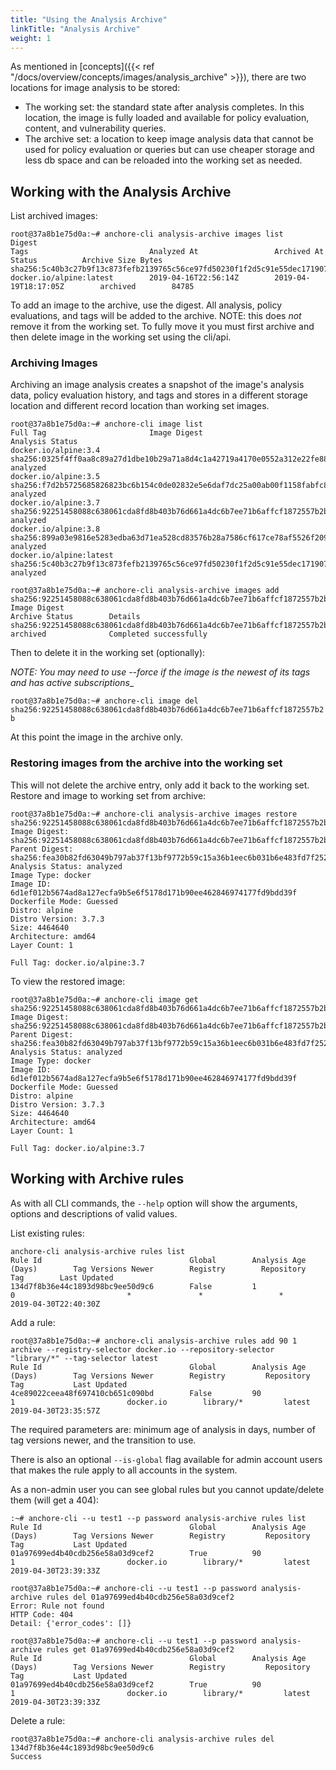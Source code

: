 ```yaml
---
title: "Using the Analysis Archive"
linkTitle: "Analysis Archive"
weight: 1
---
```


As mentioned in [concepts]({{< ref "/docs/overview/concepts/images/analysis_archive" >}}), there are two locations for image analysis to be stored:
* The working set: the standard state after analysis completes. In this location, the image is fully loaded and available for policy evaluation, content, and vulnerability queries.
* The archive set: a location to keep image analysis data that cannot be used for policy evaluation or queries but can use cheaper storage and less db space and can be reloaded into the working set as needed.

## Working with the Analysis Archive

List archived images:

```
root@37a8b1e75d0a:~# anchore-cli analysis-archive images list
Digest                                                                         Tags                           Analyzed At                 Archived At                 Status          Archive Size Bytes        
sha256:5c40b3c27b9f13c873fefb2139765c56ce97fd50230f1f2d5c91e55dec171907        docker.io/alpine:latest        2019-04-16T22:56:14Z        2019-04-19T18:17:05Z        archived        84785                     
```

To add an image to the archive, use the digest. All analysis, policy evaluations, and tags will be added to the archive.
NOTE: this does *not* remove it from the working set. To fully move it you must first archive and then delete image in the working set using the cli/api.


### Archiving Images

Archiving an image analysis creates a snapshot of the image's analysis data, policy evaluation history, and tags and stores in a different storage location and
different record location than working set images.

```
root@37a8b1e75d0a:~# anchore-cli image list
Full Tag                       Image Digest                                                                   Analysis Status        
docker.io/alpine:3.4           sha256:0325f4ff0aa8c89a27d1dbe10b29a71a8d4c1a42719a4170e0552a312e22fe88        analyzed               
docker.io/alpine:3.5           sha256:f7d2b5725685826823bc6b154c0de02832e5e6daf7dc25a00ab00f1158fabfc8        analyzed               
docker.io/alpine:3.7           sha256:92251458088c638061cda8fd8b403b76d661a4dc6b7ee71b6affcf1872557b2b        analyzed               
docker.io/alpine:3.8           sha256:899a03e9816e5283edba63d71ea528cd83576b28a7586cf617ce78af5526f209        analyzed               
docker.io/alpine:latest        sha256:5c40b3c27b9f13c873fefb2139765c56ce97fd50230f1f2d5c91e55dec171907        analyzed               

root@37a8b1e75d0a:~# anchore-cli analysis-archive images add sha256:92251458088c638061cda8fd8b403b76d661a4dc6b7ee71b6affcf1872557b2b
Image Digest                                                                   Archive Status        Details                       
sha256:92251458088c638061cda8fd8b403b76d661a4dc6b7ee71b6affcf1872557b2b        archived              Completed successfully        

```

Then to delete it in the working set (optionally):

_NOTE: You may need to use --force if the image is the newest of its tags and has active subscriptions__

`root@37a8b1e75d0a:~# anchore-cli image del sha256:92251458088c638061cda8fd8b403b76d661a4dc6b7ee71b6affcf1872557b2b`

At this point the image in the archive only.


### Restoring images from the archive into the working set

This will not delete the archive entry, only add it back to the working set. Restore and image to working set from archive:

```
root@37a8b1e75d0a:~# anchore-cli analysis-archive images restore sha256:92251458088c638061cda8fd8b403b76d661a4dc6b7ee71b6affcf1872557b2b 
Image Digest: sha256:92251458088c638061cda8fd8b403b76d661a4dc6b7ee71b6affcf1872557b2b
Parent Digest: sha256:fea30b82fd63049b797ab37f13bf9772b59c15a36b1eec6b031b6e483fd7f252
Analysis Status: analyzed
Image Type: docker
Image ID: 6d1ef012b5674ad8a127ecfa9b5e6f5178d171b90ee462846974177fd9bdd39f
Dockerfile Mode: Guessed
Distro: alpine
Distro Version: 3.7.3
Size: 4464640
Architecture: amd64
Layer Count: 1

Full Tag: docker.io/alpine:3.7
```

To view the restored image:
```
root@37a8b1e75d0a:~# anchore-cli image get sha256:92251458088c638061cda8fd8b403b76d661a4dc6b7ee71b6affcf1872557b2b
Image Digest: sha256:92251458088c638061cda8fd8b403b76d661a4dc6b7ee71b6affcf1872557b2b
Parent Digest: sha256:fea30b82fd63049b797ab37f13bf9772b59c15a36b1eec6b031b6e483fd7f252
Analysis Status: analyzed
Image Type: docker
Image ID: 6d1ef012b5674ad8a127ecfa9b5e6f5178d171b90ee462846974177fd9bdd39f
Dockerfile Mode: Guessed
Distro: alpine
Distro Version: 3.7.3
Size: 4464640
Architecture: amd64
Layer Count: 1

Full Tag: docker.io/alpine:3.7
```


## Working with Archive rules
As with all CLI commands, the `--help` option will show the arguments, options and descriptions of valid values.

List existing rules:

```
anchore-cli analysis-archive rules list
Rule Id                                 Global        Analysis Age (Days)        Tag Versions Newer        Registry        Repository        Tag        Last Updated                
134d7f8b36e44c1893d98bc9ee50d9c6        False         1                          0                         *               *                 *          2019-04-30T22:40:30Z     
```

Add a rule:

```
root@37a8b1e75d0a:~# anchore-cli analysis-archive rules add 90 1 archive --registry-selector docker.io --repository-selector "library/*" --tag-selector latest
Rule Id                                 Global        Analysis Age (Days)        Tag Versions Newer        Registry         Repository        Tag           Last Updated                
4ce89022ceea48f697410cb651c090bd        False         90                         1                         docker.io        library/*         latest        2019-04-30T23:35:57Z
```


The required parameters are: minimum age of analysis in days, number of tag versions newer, and the transition to use.

There is also an optional `--is-global` flag available for admin account users that makes the rule apply to all accounts
in the system.

As a non-admin user you can see global rules but you cannot update/delete them (will get a 404):

```
:~# anchore-cli --u test1 --p password analysis-archive rules list
Rule Id                                 Global        Analysis Age (Days)        Tag Versions Newer        Registry         Repository        Tag           Last Updated                
01a97699ed4b40cdb256e58a03d9cef2        True          90                         1                         docker.io        library/*         latest        2019-04-30T23:39:33Z        

root@37a8b1e75d0a:~# anchore-cli --u test1 --p password analysis-archive rules del 01a97699ed4b40cdb256e58a03d9cef2
Error: Rule not found
HTTP Code: 404
Detail: {'error_codes': []}

root@37a8b1e75d0a:~# anchore-cli --u test1 --p password analysis-archive rules get 01a97699ed4b40cdb256e58a03d9cef2
Rule Id                                 Global        Analysis Age (Days)        Tag Versions Newer        Registry         Repository        Tag           Last Updated                
01a97699ed4b40cdb256e58a03d9cef2        True          90                         1                         docker.io        library/*         latest        2019-04-30T23:39:33Z        
```


Delete a rule:

```
root@37a8b1e75d0a:~# anchore-cli analysis-archive rules del 134d7f8b36e44c1893d98bc9ee50d9c6
Success
```

